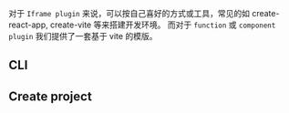 对于 `Iframe plugin` 来说，可以按自己喜好的方式或工具，常见的如 create-react-app, create-vite 等来搭建开发环境。
而对于 `function` 或 `component plugin` 我们提供了一套基于 vite 的模版。

## CLI

## Create project
